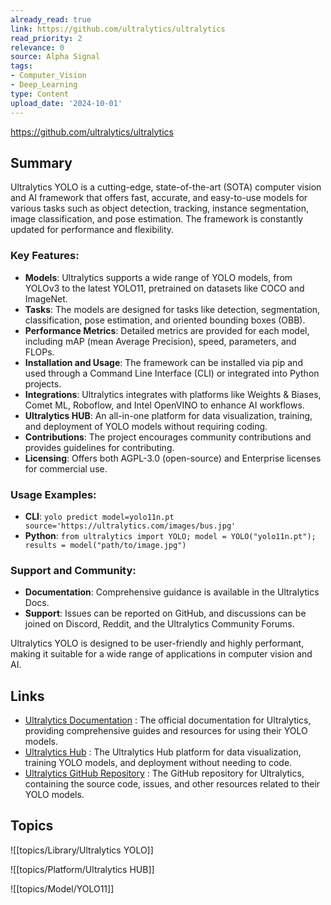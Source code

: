 ```yaml
---
already_read: true
link: https://github.com/ultralytics/ultralytics
read_priority: 2
relevance: 0
source: Alpha Signal
tags:
- Computer_Vision
- Deep_Learning
type: Content
upload_date: '2024-10-01'
---
```


https://github.com/ultralytics/ultralytics
## Summary

Ultralytics YOLO is a cutting-edge, state-of-the-art (SOTA) computer vision and AI framework that offers fast, accurate, and easy-to-use models for various tasks such as object detection, tracking, instance segmentation, image classification, and pose estimation. The framework is constantly updated for performance and flexibility.

### Key Features:
- **Models**: Ultralytics supports a wide range of YOLO models, from YOLOv3 to the latest YOLO11, pretrained on datasets like COCO and ImageNet.
- **Tasks**: The models are designed for tasks like detection, segmentation, classification, pose estimation, and oriented bounding boxes (OBB).
- **Performance Metrics**: Detailed metrics are provided for each model, including mAP (mean Average Precision), speed, parameters, and FLOPs.
- **Installation and Usage**: The framework can be installed via pip and used through a Command Line Interface (CLI) or integrated into Python projects.
- **Integrations**: Ultralytics integrates with platforms like Weights & Biases, Comet ML, Roboflow, and Intel OpenVINO to enhance AI workflows.
- **Ultralytics HUB**: An all-in-one platform for data visualization, training, and deployment of YOLO models without requiring coding.
- **Contributions**: The project encourages community contributions and provides guidelines for contributing.
- **Licensing**: Offers both AGPL-3.0 (open-source) and Enterprise licenses for commercial use.

### Usage Examples:
- **CLI**: `yolo predict model=yolo11n.pt source='https://ultralytics.com/images/bus.jpg'`
- **Python**: `from ultralytics import YOLO; model = YOLO("yolo11n.pt"); results = model("path/to/image.jpg")`

### Support and Community:
- **Documentation**: Comprehensive guidance is available in the Ultralytics Docs.
- **Support**: Issues can be reported on GitHub, and discussions can be joined on Discord, Reddit, and the Ultralytics Community Forums.

Ultralytics YOLO is designed to be user-friendly and highly performant, making it suitable for a wide range of applications in computer vision and AI.
## Links

- [Ultralytics Documentation](https://docs.ultralytics.com/) : The official documentation for Ultralytics, providing comprehensive guides and resources for using their YOLO models.
- [Ultralytics Hub](https://hub.ultralytics.com/) : The Ultralytics Hub platform for data visualization, training YOLO models, and deployment without needing to code.
- [Ultralytics GitHub Repository](https://github.com/ultralytics) : The GitHub repository for Ultralytics, containing the source code, issues, and other resources related to their YOLO models.

## Topics

![[topics/Library/Ultralytics YOLO]]

![[topics/Platform/Ultralytics HUB]]

![[topics/Model/YOLO11]]